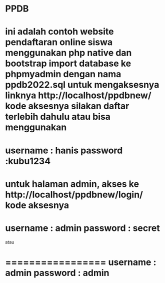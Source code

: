 # PPDB
ini adalah contoh website pendaftaran online siswa menggunakan php native dan bootstrap
import database ke phpmyadmin dengan nama ppdb2022.sql
untuk mengaksesnya linknya http://localhost/ppdbnew/ 
kode aksesnya silakan daftar terlebih dahulu atau bisa menggunakan 
=================
username : hanis 
password :kubu1234
=================

untuk halaman admin, akses ke http://localhost/ppdbnew/login/
kode aksesnya
=================
username : admin
password : secret
=================

atau

=================
username : admin
password : admin
=================
